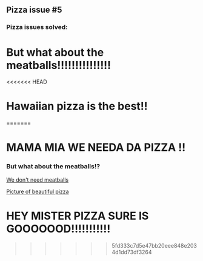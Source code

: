 ## Pizza issue #5

### Pizza issues solved:

# But what about the meatballs!!!!!!!!!!!!!!!

<<<<<<< HEAD
# Hawaiian pizza is the best!!
=======
# MAMA MIA WE NEEDA DA PIZZA !!

### But what about the meatballs!?
[We don't need meatballs](https://images-gmi-pmc.edge-generalmills.com/80fd8638-9b0d-4cba-ba99-9c4b75b4a20c.jpg)

[Picture of beautiful pizza](http://del.h-cdn.co/assets/16/37/980x490/landscape-1473887556-beauty-pizza.jpg)


# HEY MISTER PIZZA SURE IS GOOOOOOD!!!!!!!!!!!
>>>>>>> 5fd333c7d5e47bb20eee848e2034d1dd73df3264
